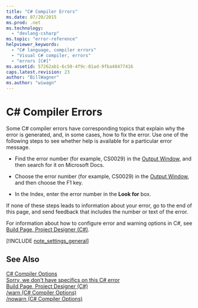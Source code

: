 ```yaml
---
title: "C# Compiler Errors"
ms.date: 07/20/2015
ms.prod: .net
ms.technology: 
  - "devlang-csharp"
ms.topic: "error-reference"
helpviewer_keywords: 
  - "C# language, compiler errors"
  - "Visual C# compiler, errors"
  - "errors [C#]"
ms.assetid: 57262ab1-6c50-4f9c-81ad-9fba48477416
caps.latest.revision: 23
author: "BillWagner"
ms.author: "wiwagn"
---
```

# C# Compiler Errors
Some C# compiler errors have corresponding topics that explain why the error is generated, and, in some cases, how to fix the error. Use one of the following steps to see whether help is available for a particular error message.  
  
-   Find the error number (for example, CS0029) in the [Output Window](/visualstudio/ide/reference/output-window), and then search for it on Microsoft Docs.  
  
-   Choose the error number (for example, CS0029) in the [Output Window](/visualstudio/ide/reference/output-window), and then choose the F1 key.  
  
-   In the Index, enter the error number in the **Look for** box.  
  
 If none of these steps leads to information about your error, go to the end of this page, and send feedback that includes the number or text of the error.  
  
 For information about how to configure error and warning options in C#, see [Build Page, Project Designer (C#)](/visualstudio/ide/reference/build-page-project-designer-csharp).  
  
[!INCLUDE [note_settings_general](~/includes/note-settings-general-md.md)]
  
## See Also  
 [C# Compiler Options](../../../csharp/language-reference/compiler-options/index.md)  
 [Sorry, we don't have specifics on this C# error](../../../csharp/misc/sorry-we-don-t-have-specifics-on-this-csharp-error.md)  
 [Build Page, Project Designer (C#)](/visualstudio/ide/reference/build-page-project-designer-csharp)  
 [/warn (C# Compiler Options)](../../../csharp/language-reference/compiler-options/warn-compiler-option.md)  
 [/nowarn (C# Compiler Options)](../../../csharp/language-reference/compiler-options/nowarn-compiler-option.md)
